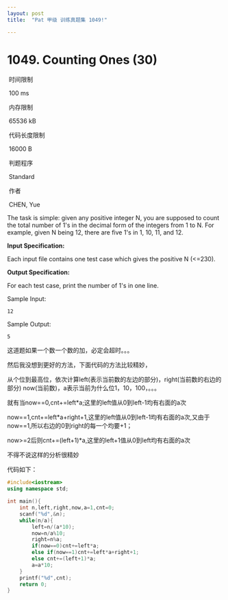 ```yaml
---
layout: post
title:  "Pat 甲级 训练真题集 1049!"

---
```

# 1049. Counting Ones (30)

​    时间限制  

​    100 ms

​    内存限制  

​    65536 kB

​    代码长度限制  

​    16000 B

​      判题程序    

​      Standard    

​      作者    

​      CHEN, Yue

The task is simple: given any positive integer N, you are supposed to count the total number of 1's in the decimal form of the integers from 1 to N.  For example, given N being 12, there are five 1's in 1, 10, 11, and 12.

**Input Specification:**

Each input file contains one test case which gives the positive N (<=230).

**Output Specification:**

For each test case, print the number of 1's in one line.

Sample Input:

```
12

```

Sample Output:

```
5
```

这道题如果一个数一个数的加，必定会超时。。。

然后我没想到更好的方法，下面代码的方法比较精妙，

从个位到最高位，依次计算left(表示当前数的左边的部分)，right(当前数的右边的部分)  now(当前数)，a表示当前为什么位1，10，100，。。。

就有当now==0,cnt+=left*a;这里的left值从0到left-1均有右面的a次

now==1,cnt+=left*a+right+1,这里的left值从0到left-1均有右面的a次,又由于now==1,所以右边的0到right的每一个均要+1；

now>=2后则cnt+=(left+1)*a,这里的left+1值从0到left均有右面的a次

不得不说这样的分析很精妙

代码如下：

```c++
#include<iostream>
using namespace std;

int main(){
	int n,left,right,now,a=1,cnt=0;
	scanf("%d",&n);
	while(n/a){
		left=n/(a*10);
		now=n/a%10;
		right=n%a;
		if(now==0)cnt+=left*a;
		else if(now==1)cnt+=left*a+right+1;
		else cnt+=(left+1)*a;
		a=a*10;
	}
	printf("%d",cnt);
	return 0;
}
```

